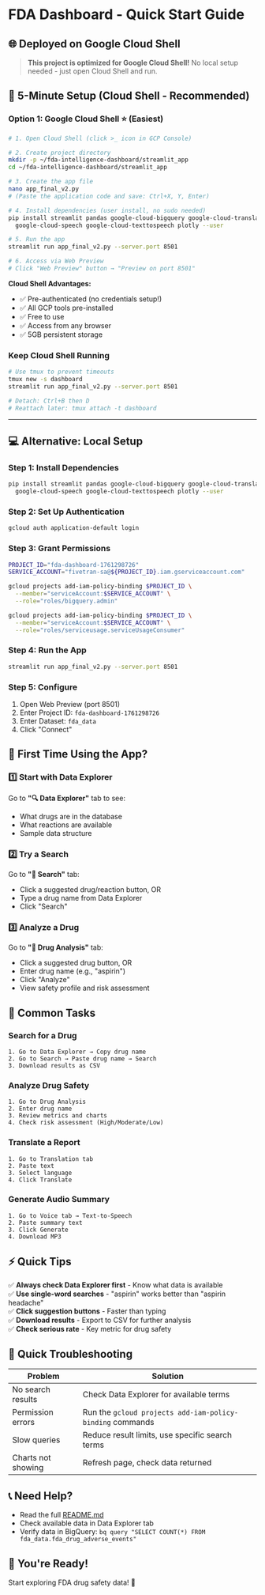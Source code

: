 # FDA Dashboard - Quick Start Guide

## 🌐 Deployed on Google Cloud Shell

> **This project is optimized for Google Cloud Shell!** No local setup needed - just open Cloud Shell and run.

## 🚀 5-Minute Setup (Cloud Shell - Recommended)

### Option 1: Google Cloud Shell ⭐ (Easiest)

```bash
# 1. Open Cloud Shell (click >_ icon in GCP Console)

# 2. Create project directory
mkdir -p ~/fda-intelligence-dashboard/streamlit_app
cd ~/fda-intelligence-dashboard/streamlit_app

# 3. Create the app file
nano app_final_v2.py
# (Paste the application code and save: Ctrl+X, Y, Enter)

# 4. Install dependencies (user install, no sudo needed)
pip install streamlit pandas google-cloud-bigquery google-cloud-translate \
  google-cloud-speech google-cloud-texttospeech plotly --user

# 5. Run the app
streamlit run app_final_v2.py --server.port 8501

# 6. Access via Web Preview
# Click "Web Preview" button → "Preview on port 8501"
```

**Cloud Shell Advantages:**
- ✅ Pre-authenticated (no credentials setup!)
- ✅ All GCP tools pre-installed
- ✅ Free to use
- ✅ Access from any browser
- ✅ 5GB persistent storage

### Keep Cloud Shell Running

```bash
# Use tmux to prevent timeouts
tmux new -s dashboard
streamlit run app_final_v2.py --server.port 8501

# Detach: Ctrl+B then D
# Reattach later: tmux attach -t dashboard
```

---

## 💻 Alternative: Local Setup

### Step 1: Install Dependencies
```bash
pip install streamlit pandas google-cloud-bigquery google-cloud-translate \
  google-cloud-speech google-cloud-texttospeech plotly --user
```

### Step 2: Set Up Authentication
```bash
gcloud auth application-default login
```

### Step 3: Grant Permissions
```bash
PROJECT_ID="fda-dashboard-1761298726"
SERVICE_ACCOUNT="fivetran-sa@${PROJECT_ID}.iam.gserviceaccount.com"

gcloud projects add-iam-policy-binding $PROJECT_ID \
  --member="serviceAccount:$SERVICE_ACCOUNT" \
  --role="roles/bigquery.admin"

gcloud projects add-iam-policy-binding $PROJECT_ID \
  --member="serviceAccount:$SERVICE_ACCOUNT" \
  --role="roles/serviceusage.serviceUsageConsumer"
```

### Step 4: Run the App
```bash
streamlit run app_final_v2.py --server.port 8501
```

### Step 5: Configure
1. Open Web Preview (port 8501)
2. Enter Project ID: `fda-dashboard-1761298726`
3. Enter Dataset: `fda_data`
4. Click "Connect"

## 📖 First Time Using the App?

### 1️⃣ Start with Data Explorer
Go to **"🔍 Data Explorer"** tab to see:
- What drugs are in the database
- What reactions are available
- Sample data structure

### 2️⃣ Try a Search
Go to **"🔎 Search"** tab:
- Click a suggested drug/reaction button, OR
- Type a drug name from Data Explorer
- Click "Search"

### 3️⃣ Analyze a Drug
Go to **"💊 Drug Analysis"** tab:
- Click a suggested drug button, OR
- Enter drug name (e.g., "aspirin")
- Click "Analyze"
- View safety profile and risk assessment

## 🎯 Common Tasks

### Search for a Drug
```
1. Go to Data Explorer → Copy drug name
2. Go to Search → Paste drug name → Search
3. Download results as CSV
```

### Analyze Drug Safety
```
1. Go to Drug Analysis
2. Enter drug name
3. Review metrics and charts
4. Check risk assessment (High/Moderate/Low)
```

### Translate a Report
```
1. Go to Translation tab
2. Paste text
3. Select language
4. Click Translate
```

### Generate Audio Summary
```
1. Go to Voice tab → Text-to-Speech
2. Paste summary text
3. Click Generate
4. Download MP3
```

## ⚡ Quick Tips

✅ **Always check Data Explorer first** - Know what data is available  
✅ **Use single-word searches** - "aspirin" works better than "aspirin headache"  
✅ **Click suggestion buttons** - Faster than typing  
✅ **Download results** - Export to CSV for further analysis  
✅ **Check serious rate** - Key metric for drug safety  

## 🐛 Quick Troubleshooting

| Problem | Solution |
|---------|----------|
| No search results | Check Data Explorer for available terms |
| Permission errors | Run the `gcloud projects add-iam-policy-binding` commands |
| Slow queries | Reduce result limits, use specific search terms |
| Charts not showing | Refresh page, check data returned |

## 📞 Need Help?

- Read the full [README.md](README.md)
- Check available data in Data Explorer tab
- Verify data in BigQuery: `bq query "SELECT COUNT(*) FROM fda_data.fda_drug_adverse_events"`

## 🎉 You're Ready!

Start exploring FDA drug safety data! 🚀
